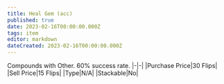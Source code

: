 ```yaml
---
title: Heal Gem (acc)
published: true
date: 2023-02-16T00:00:00.000Z
tags: item
editor: markdown
dateCreated: 2023-02-16T00:00:00.000Z
---
```


Compounds with Other. 60% success rate.
|-|-|
|Purchase Price|30 Flips|
|Sell Price|15 Flips|
|Type|N/A|
|Stackable|No|

